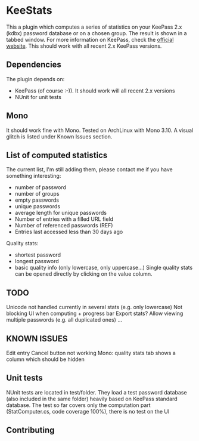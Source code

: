 KeeStats
=============

This a plugin which computes a series of statistics on your KeePass 2.x (kdbx) password database or on a chosen group. The result is shown in a tabbed window. For more information on KeePass, check the [official website](http://www.keepass.info/). This should work with all recent 2.x KeePass versions.

Dependencies
-------

The plugin depends on:

* KeePass (of course :-)). It should work will all recent 2.x versions
* NUnit for unit tests

Mono
------

It should work fine with Mono. Tested on ArchLinux with Mono 3.10.
A visual glitch is listed under Known Issues section.

List of computed statistics
-----------

The current list, I'm still adding them, please contact me if you have something interesting:
* number of password
* number of groups
* empty passwords
* unique passwords
* average length for unique passwords
* Number of entries with a filled URL field
* Number of referenced passwords (REF)
* Entries last accessed less than 30 days ago

Quality stats:
* shortest password
* longest password
* basic quality info (only lowercase, only uppercase...)
Single quality stats can be opened directly by clicking on the value column.

TODO
------------
Unicode not handled currently in several stats (e.g. only lowercase)
Not blocking UI when computing  + progress bar
Export stats?
Allow viewing multiple passwords (e.g. all duplicated ones)
...

KNOWN ISSUES
------------
Edit entry Cancel button not working
Mono: quality stats tab shows a column which should be hidden

Unit tests
------------
NUnit tests are located in test/folder. They load a test password database (also included in the same folder) heavily based on KeePass standard database. The test so far covers only the computation part (StatComputer.cs, code coverage 100%), there is no test on the UI

Contributing
------------

